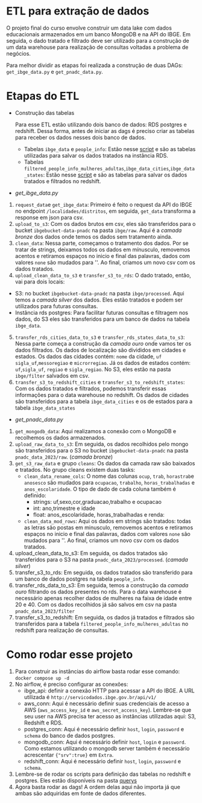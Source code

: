 # ETL para extração de dados 


O projeto final do curso envolve construir um data lake com dados educacionais armazenados em um banco MongoDB e na API do IBGE. Em seguida, o dado tratado e filtrado deve ser utilizado
para a construção de um data warehouse para realização de consultas voltadas a problema de negócios.

Para melhor dividir as etapas foi realizada a construção de duas DAGs: `get_ibge_data.py` e `get_pnadc_data.py`. 

# Etapas do ETL

- Construção das tabelas 

  Para esse ETL estão utilizando dois banco de dados: RDS postgres e redshift. Dessa forma, antes de iniciar as dags é preciso criar as tabelas para receber os dados nesses dois banco de dados. 
   - Tabelas `ibge_data` e `people_info`: Estão nesse [script](https://github.com/TalissaMoura/bootcamp_engenharia_de_dados/blob/main/venv_bootcamp_engdados/desafio_final/data_pipelines/querys/scripts_people_info.sql) e são as tabelas utilizadas para salvar os dados tratados na instância RDS. 
   - Tabelas `filtered_people_info_mulheres_adultas`,`ibge_data_cities`,`ibge_data_states`: Estão nesse [script](https://github.com/TalissaMoura/bootcamp_engenharia_de_dados/blob/main/venv_bootcamp_engdados/desafio_final/data_pipelines/querys/scripts_filtered_people_info_mulheres_adultas.sql) e são as tabelas para salvar os dados tratados e filtrados no redshift.

- *get_ibge_data.py* 

1. `request_data`e `get_ibge_data`: Primeiro é feito o request da API do IBGE no endpoint `/localidades/distritos`, em seguida, `get_data` transforma a response em json para csv.
2. `upload_to_s3`: Com os dados brutos em csv, eles são transferidos para o bucket `ibgebucket-data-pnadc` na pasta `ibge/raw`. Aqui é a _camada bronze_ dos dados onde temos os dados sem tratamento ainda. 
3. `clean_data`: Nessa parte, começamos o tratamento dos dados. Por se tratar de strings, deixamos todos os dados em mínusculo, removemos acentos e retiramos espaços no inicio e final das palavras, dados com valores `none` são mudados para ''. Ao final, criamos um novo csv com os dados tratados.
4. `upload_clean_data_to_s3` e `transfer_s3_to_rds`: O dado tratado, então, vai para dois locais: 
  - S3: no bucket `ibgebucket-data-pnadc` na pasta `ibge/processed`. Aqui temos a _camada silver_ dos dados. Eles estão tratados e podem ser utilizados para futuras consultas.
  - Instância rds postgres: Para facilitar futuras consultas e filtragem nos dados, do S3 eles são transferidos para um banco de dados na tabela `ibge_data`.
5. `transfer_rds_cities_data_to_s3` e `transfer_rds_states_data_to_s3`: Nessa parte começa a construção da _camada ouro_ onde vamos ter os dados filtrados. Os dados de localização são divididos em cidades e estados. Os dados das cidades contém: `nome` da cidade, `uf` `sigla_uf`,`messoregiao` e `microrregiao`. Já os dados de estados contém: `uf`,`sigla_uf`, `regiao` e `sigla_regiao`. No S3, eles estão na pasta `ibge/filter` salvados em csv. 
6. `transfer_s3_to_redshift_cities` e `transfer_s3_to_redshift_states`: Com os dados tratados e filtrados, podemos transferir essas informações para o data warehouse no redshift. Os dados de cidades são transferidos para a tabela `ibge_data_cities` e os de estados para a tabela `ibge_data_states`

- *get_pnadc_data.py*

1. `get_mongodb_data`: Aqui realizamos a conexão com o MongoDB e recolhemos os dados armazenados.
2. `upload_raw_data_to_s3`: Em seguida, os dados recolhidos pelo mongo são transferidos para o S3 no bucket `ibgebucket-data-pnadc` na pasta `pnadc_data_2023/raw`. (_camada bronze_)
3. `get_s3_raw_data` e grupo `cleans`: Os dados da camada raw são baixados e tratados. No grupo cleans existem duas tasks: 
   - `clean_data_rename_cols`: O nome das colunas `ocup`, `trab`, `horastrab`e `anosesco` são mudados para `ocupacao`, `trabalho`, `horas_trabalhadas` e `anos_escolaridade`. O tipo de dado de cada coluna também é definido:
     - strings: uf,sexo,cor,graduacao,trabalho e ocupacao
     - int:  ano,trimestre e idade
     - float: anos_escolaridade, horas_trabalhadas e renda:
   -  `clean_data_mod_rows`: Aqui os dados em strings são tratados: todas as letras são postas em minusculo, removemos acentos e retiramos espaços no inicio e final das palavras, dados com valores `none` são mudados para ''. Ao final, criamos um novo csv com os dados tratados.
4. upload_clean_data_to_s3: Em seguida, os dados tratados são transferidos para o S3 na pasta `pnadc_data_2023/processed`. (_camada silver_)
5. transfer_s3_to_rds: Em seguida, os dados tratados são transferido para um banco de dados postgres na tabela `people_info`.
6. transfer_rds_data_to_s3: Em seguida, temos a construção da _camada ouro_ filtrando os dados presentes no rds. Para o data warehouse é necessário apenas recolher dados de mulheres na faixa de idade entre 20 e 40. Com os dados recolhidos já são salvos em csv na pasta `pnadc_data_2023/filter`
7. transfer_s3_to_redshift: Em seguida, os dados já tratados e filtrados são transferidos para a tabela `filtered_people_info_mulheres_adultas` no redshift para realização de consultas. 

# Como rodar esse projeto
1. Para construir as instâncias do airflow basta rodar esse comando:
`docker compose up -d`
2. No airflow, é preciso configurar as conexões:
   - ibge_api: definir a conexão HTTP para acessar a API do IBGE. A URL utilizada é `http://servicodados.ibge.gov.br/api/v1/`
   - aws_conn: Aqui é necessário definir suas credenciais de acesso a AWS (`aws_access_key_id` e `aws_secret_access_key`). Lembre-se que seu user na AWS precisa ter acesso as instâncias utilizadas aqui: S3, Redshift e RDS.
   - postgres_conn: Aqui é necessário definir `host`, `login`, `password` e `schema` do banco de dados postgres.
   - mongodb_conn: Aqui é necessário definir `host`, `login` e `password`. Como estamos utilizando o mongodb server também é necessário acrescentar `{"srv":true}` em `Extra`.
   - redshift_conn: Aqui é necessário definir `host`, `login`, `password` e `schema`.
3. Lembre-se de rodar os scripts para definição das tabelas no redshift e postgres. Eles estão disponíveis na pasta [querys](https://github.com/TalissaMoura/bootcamp_engenharia_de_dados/tree/main/venv_bootcamp_engdados/desafio_final/data_pipelines/querys)
4. Agora basta rodar as dags! A ordem delas aqui não importa já que ambas são adquiridas em fonte de dados diferentes.